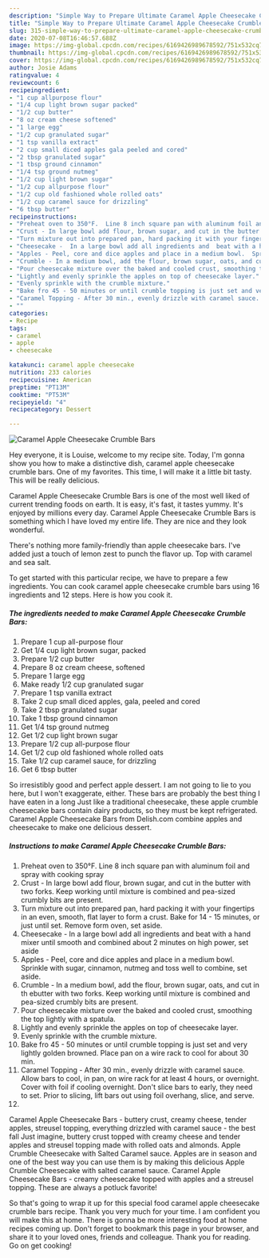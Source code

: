 ```yaml
---
description: "Simple Way to Prepare Ultimate Caramel Apple Cheesecake Crumble Bars"
title: "Simple Way to Prepare Ultimate Caramel Apple Cheesecake Crumble Bars"
slug: 315-simple-way-to-prepare-ultimate-caramel-apple-cheesecake-crumble-bars
date: 2020-07-08T16:46:57.688Z
image: https://img-global.cpcdn.com/recipes/6169426989678592/751x532cq70/caramel-apple-cheesecake-crumble-bars-recipe-main-photo.jpg
thumbnail: https://img-global.cpcdn.com/recipes/6169426989678592/751x532cq70/caramel-apple-cheesecake-crumble-bars-recipe-main-photo.jpg
cover: https://img-global.cpcdn.com/recipes/6169426989678592/751x532cq70/caramel-apple-cheesecake-crumble-bars-recipe-main-photo.jpg
author: Josie Adams
ratingvalue: 4
reviewcount: 6
recipeingredient:
- "1 cup allpurpose flour"
- "1/4 cup light brown sugar packed"
- "1/2 cup butter"
- "8 oz cream cheese softened"
- "1 large egg"
- "1/2 cup granulated sugar"
- "1 tsp vanilla extract"
- "2 cup small diced apples gala peeled and cored"
- "2 tbsp granulated sugar"
- "1 tbsp ground cinnamon"
- "1/4 tsp ground nutmeg"
- "1/2 cup light brown sugar"
- "1/2 cup allpurpose flour"
- "1/2 cup old fashioned whole rolled oats"
- "1/2 cup caramel sauce for drizzling"
- "6 tbsp butter"
recipeinstructions:
- "Preheat oven to 350°F.  Line 8 inch square pan with aluminum foil and spray with cooking spray"
- "Crust - In large bowl add flour, brown sugar, and cut in the butter with two forks.  Keep working until mixture is combined and pea-sized crumbly bits are present."
- "Turn mixture out into prepared pan, hard packing it with your fingertips in an even, smooth, flat layer to form a crust.  Bake for 14 - 15 minutes, or just until set.  Remove form oven, set aside."
- "Cheesecake -  In a large bowl add all ingredients and  beat with a hand mixer until smooth and combined about 2 minutes on high power, set aside"
- "Apples - Peel, core and dice apples and place in a medium bowl.  Sprinkle with sugar, cinnamon, nutmeg and toss well to combine, set aside."
- "Crumble - In a medium bowl, add the flour, brown sugar, oats, and cut in th ebutter with two forks.  Keep working until mixture is combined and pea-sized crumbly bits are present."
- "Pour cheesecake mixture over the baked and cooled crust, smoothing the top lightly with a spatula."
- "Lightly and evenly sprinkle the apples on top of cheesecake layer."
- "Evenly sprinkle with the crumble mixture."
- "Bake fro 45 - 50 minutes or until crumble topping is just set and very lightly golden browned.  Place pan on a wire rack to cool for about 30 min."
- "Caramel Topping - After 30 min., evenly drizzle with caramel sauce.  Allow bars to cool, in pan, on wire rack for at least 4 hours, or overnight.  Cover with foil if cooling overnight.  Don&#39;t slice bars to early, they need to set. Prior to slicing, lift bars out using foil overhang, slice, and serve."
- ""
categories:
- Recipe
tags:
- caramel
- apple
- cheesecake

katakunci: caramel apple cheesecake 
nutrition: 233 calories
recipecuisine: American
preptime: "PT13M"
cooktime: "PT53M"
recipeyield: "4"
recipecategory: Dessert

---
```



![Caramel Apple Cheesecake Crumble Bars](https://img-global.cpcdn.com/recipes/6169426989678592/751x532cq70/caramel-apple-cheesecake-crumble-bars-recipe-main-photo.jpg)

Hey everyone, it is Louise, welcome to my recipe site. Today, I'm gonna show you how to make a distinctive dish, caramel apple cheesecake crumble bars. One of my favorites. This time, I will make it a little bit tasty. This will be really delicious.

Caramel Apple Cheesecake Crumble Bars is one of the most well liked of current trending foods on earth. It is easy, it's fast, it tastes yummy. It's enjoyed by millions every day. Caramel Apple Cheesecake Crumble Bars is something which I have loved my entire life. They are nice and they look wonderful.

There&#39;s nothing more family-friendly than apple cheesecake bars. I&#39;ve added just a touch of lemon zest to punch the flavor up. Top with caramel and sea salt.


To get started with this particular recipe, we have to prepare a few ingredients. You can cook caramel apple cheesecake crumble bars using 16 ingredients and 12 steps. Here is how you cook it.

<!--inarticleads1-->

##### The ingredients needed to make Caramel Apple Cheesecake Crumble Bars:

1. Prepare 1 cup all-purpose flour
1. Get 1/4 cup light brown sugar, packed
1. Prepare 1/2 cup butter
1. Prepare 8 oz cream cheese, softened
1. Prepare 1 large egg
1. Make ready 1/2 cup granulated sugar
1. Prepare 1 tsp vanilla extract
1. Take 2 cup small diced apples, gala, peeled and cored
1. Take 2 tbsp granulated sugar
1. Take 1 tbsp ground cinnamon
1. Get 1/4 tsp ground nutmeg
1. Get 1/2 cup light brown sugar
1. Prepare 1/2 cup all-purpose flour
1. Get 1/2 cup old fashioned whole rolled oats
1. Take 1/2 cup caramel sauce, for drizzling
1. Get 6 tbsp butter


So irresistibly good and perfect apple dessert. I am not going to lie to you here, but I won&#39;t exaggerate, either. These bars are probably the best thing I have eaten in a long Just like a traditional cheesecake, these apple crumble cheesecake bars contain dairy products, so they must be kept refrigerated. Caramel Apple Cheesecake Bars from Delish.com combine apples and cheesecake to make one delicious dessert. 

<!--inarticleads2-->

##### Instructions to make Caramel Apple Cheesecake Crumble Bars:

1. Preheat oven to 350°F.  Line 8 inch square pan with aluminum foil and spray with cooking spray
1. Crust - In large bowl add flour, brown sugar, and cut in the butter with two forks.  Keep working until mixture is combined and pea-sized crumbly bits are present.
1. Turn mixture out into prepared pan, hard packing it with your fingertips in an even, smooth, flat layer to form a crust.  Bake for 14 - 15 minutes, or just until set.  Remove form oven, set aside.
1. Cheesecake -  In a large bowl add all ingredients and  beat with a hand mixer until smooth and combined about 2 minutes on high power, set aside
1. Apples - Peel, core and dice apples and place in a medium bowl.  Sprinkle with sugar, cinnamon, nutmeg and toss well to combine, set aside.
1. Crumble - In a medium bowl, add the flour, brown sugar, oats, and cut in th ebutter with two forks.  Keep working until mixture is combined and pea-sized crumbly bits are present.
1. Pour cheesecake mixture over the baked and cooled crust, smoothing the top lightly with a spatula.
1. Lightly and evenly sprinkle the apples on top of cheesecake layer.
1. Evenly sprinkle with the crumble mixture.
1. Bake fro 45 - 50 minutes or until crumble topping is just set and very lightly golden browned.  Place pan on a wire rack to cool for about 30 min.
1. Caramel Topping - After 30 min., evenly drizzle with caramel sauce.  Allow bars to cool, in pan, on wire rack for at least 4 hours, or overnight.  Cover with foil if cooling overnight.  Don&#39;t slice bars to early, they need to set. Prior to slicing, lift bars out using foil overhang, slice, and serve.
1. 


Caramel Apple Cheesecake Bars - buttery crust, creamy cheese, tender apples, streusel topping, everything drizzled with caramel sauce - the best fall Just imagine, buttery crust topped with creamy cheese and tender apples and streusel topping made with rolled oats and almonds. Apple Crumble Cheesecake with Salted Caramel sauce. Apples are in season and one of the best way you can use them is by making this delicious Apple Crumble Cheesecake with salted caramel sauce. Caramel Apple Cheesecake Bars - creamy cheesecake topped with apples and a streusel topping. These are always a potluck favorite! 

So that's going to wrap it up for this special food caramel apple cheesecake crumble bars recipe. Thank you very much for your time. I am confident you will make this at home. There is gonna be more interesting food at home recipes coming up. Don't forget to bookmark this page in your browser, and share it to your loved ones, friends and colleague. Thank you for reading. Go on get cooking!
